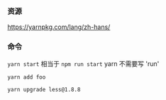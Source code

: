 ### 资源

https://yarnpkg.com/lang/zh-hans/

### 命令

`yarn start` 相当于 `npm run start`  yarn 不需要写 'run'

`yarn add foo`

`yarn upgrade less@1.8.8`  



